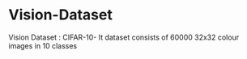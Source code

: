 # Vision-Dataset
Vision Dataset : CIFAR-10- It dataset consists of 60000 32x32 colour images in 10 classes
